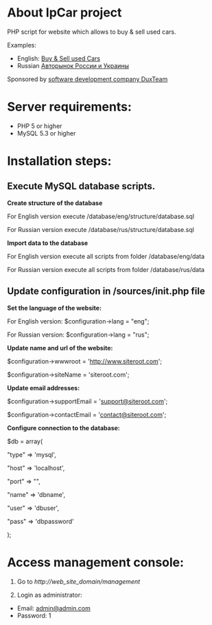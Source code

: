 # About IpCar project  

PHP script for website which allows to buy & sell used cars.  

Examples:  
* English: [Buy & Sell used Cars](http://eng.ipcar.net)  
* Russian  [Авторынок России и Украины](http://ipcar.net)  

Sponsored by [software development company DuxTeam](http://duxteam.com)  



# Server requirements:
* PHP 5 or higher
* MySQL 5.3 or higher

# Installation steps:

## Execute MySQL database scripts.

**Create structure of the database**  

For English version execute /database/eng/structure/database.sql  

For Russian version execute /database/rus/structure/database.sql  


**Import data to the database**  

For English version execute all scripts from folder /database/eng/data  

For Russian version execute all scripts from folder /database/rus/data  

## Update configuration in /sources/init.php file  

**Set the language of the website:**  

For English version: $configuration->lang = "eng";  

For Russian version: $configuration->lang = "rus";  

**Update name and url of the website:**  

$configuration->wwwroot = 'http://www.siteroot.com';  

$configuration->siteName = 'siteroot.com';  

**Update email addresses:**  

$configuration->supportEmail = 'support@siteroot.com';
  
$configuration->contactEmail = 'contact@siteroot.com';  

**Configure connection to the database:**  

$db = array(  

"type" => 'mysql',  

"host" => 'localhost',  

"port" => "",  

"name" => 'dbname', 

"user" => 'dbuser',  

"pass" => 'dbpassword'  

);  


# Access management console:
1. Go to _http://web_site_domain/management_  

2. Login as administrator:  

* Email: admin@admin.com
* Password: 1

